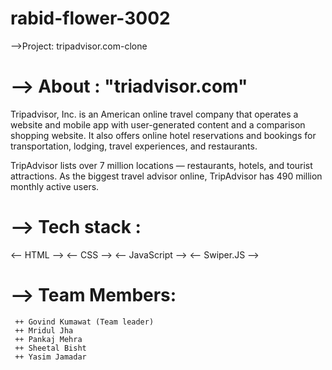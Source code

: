 # rabid-flower-3002

 -->Project: tripadvisor.com-clone

# --> About : "triadvisor.com"

 Tripadvisor, Inc. is an American online travel company that operates a website and mobile app with user-generated content and a comparison shopping website. It also offers online hotel reservations and bookings for transportation, lodging, travel experiences, and restaurants. 

 TripAdvisor lists over 7 million locations — restaurants, hotels, and tourist attractions. As the biggest travel advisor online, TripAdvisor has 490 million monthly active users. 

# --> Tech stack :

  <--  HTML  -->
  <--  CSS  -->
  <--  JavaScript  -->
  <--  Swiper.JS  --> 

#  --> Team Members:
     ++ Govind Kumawat (Team leader)
     ++ Mridul Jha 
     ++ Pankaj Mehra
     ++ Sheetal Bisht
     ++ Yasim Jamadar
